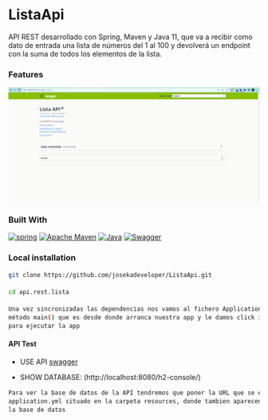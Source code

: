 # ListaApi

API REST desarrollado con Spring, Maven y Java 11, que va a recibir como dato de entrada una lista de números del 1 al 100 y devolverá un endpoint con la suma de todos los elementos de la lista.
### Features

![app](/img/Api.gif)
### Built With
[![spring](https://img.shields.io/badge/Springboot-FFFFFF?style=for-the-badge&logo=springboot&logoColor=33FF64
)](https://spring.io/)
[![Apache Maven](https://img.shields.io/badge/Apache%20Maven-C71A36?style=for-the-badge&logo=Apache%20Maven&logoColor=white)](https://es.vitejs.dev/)
[![Java](https://img.shields.io/badge/java-%23ED8B00.svg?style=for-the-badge&logo=java&logoColor=white
)](https://www.java.com/)
[![Swagger](https://img.shields.io/badge/-Swagger-%23Clojure?style=for-the-badge&logo=swagger&logoColor=white)](https://swagger.io/)

### Local installation

```sh
git clone https://github.com/josekadeveloper/ListaApi.git

cd api.rest.lista

Una vez sincronizadas las dependencias nos vamos al fichero Application.java donde esta el
método main() que es desde donde arranca nuestra app y le damos click izquierdo a la opción RUN
para ejecutar la app
```

#### API Test
  * USE API [swagger](http://localhost:8080/swagger-ui.html)

  * SHOW DATABASE:  (http://localhost:8080/h2-console/)
```sh
Para ver la base de datos de la API tendremos que poner la URL que se encuentra en el fichero de configuración
application.yml situado en la carpeta resources, donde tambien aparecen el usuario y contraseña para acceder a
la base de datos
```